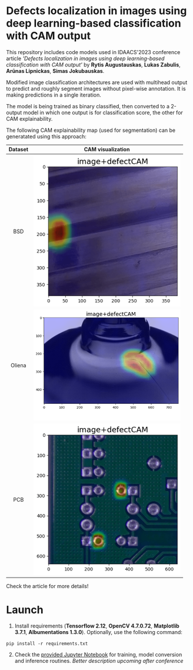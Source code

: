 # Defects localization in images using deep learning-based classification with CAM output
This repository includes code models used in IDAACS'2023 conference article *'Defects localization in images using deep learning-based classification with CAM output'* by **Rytis Augustauskas**, **Lukas Zabulis**, **Arūnas Lipnickas**, **Simas Jokubauskas**.

Modified image classification architectures are used with multihead output to predict and roughly segment images without pixel-wise annotation. It is making predictions in a single iteration.

The model is being trained as binary classified, then converted to a 2-output model in which one output is for classification score, the other for CAM explainability.

The following CAM explainability map (used for segmentation) can be generatated using this approach:

| Dataset | CAM visualization |
| :---: | :---: |
| BSD | <img src="https://github.com/rytisss/DL-defect-classification-with-CAM-output/blob/main/res/BSD_efficientNetB04down_716ms.gif" width="400"/> |
| Oliena| <img src="https://github.com/rytisss/DL-defect-classification-with-CAM-output/blob/main/res/oliena_convext4down_716ms.gif" width="400"/> |
| PCB |<img src="https://github.com/rytisss/DL-defect-classification-with-CAM-output/blob/main/res/PCB_efficientNetB04down_716ms.gif" width="400"/> |

Check the article for more details!

# Launch

1. Install requirements (**Tensorflow 2.12**, **OpenCV 4.7.0.72**, **Matplotlib 3.7.1**, **Albumentations 1.3.0**). Optionally, use the following command:  
```
pip install -r requirements.txt
```

2. Check the [provided Jupyter Notebook](https://github.com/rytisss/DL-defect-classification-with-CAM-output/blob/main/CAM%20classifiers.ipynb) for training, model conversion and inference routines. *Better description upcoming after conference*

